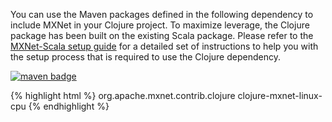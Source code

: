 You can use the Maven packages defined in the following dependency to include MXNet in your Clojure
project. To maximize leverage, the Clojure package has been built on the existing Scala package. Please
refer to the [MXNet-Scala setup guide]({{'/get_started/scala_setup'|relative_url}}) for a detailed set of instructions
to help you with the setup process that is required to use the Clojure dependency.

<a href="https://mvnrepository.com/artifact/org.apache.mxnet.contrib.clojure/clojure-mxnet-linux-cpu"><img
        src="https://img.shields.io/badge/org.apache.mxnet-linux cpu-green.svg"
        alt="maven badge"/></a>

{% highlight html %}
<dependency>
<groupId>org.apache.mxnet.contrib.clojure</groupId>
<artifactId>clojure-mxnet-linux-cpu</artifactId>
</dependency>
{% endhighlight %}
